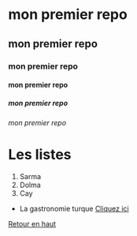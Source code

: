 <a name="top"></a>
# mon premier repo
## mon premier repo
### mon premier repo
#### mon premier repo
##### mon premier repo
###### mon premier repo

# Les listes
1. Sarma
1. Dolma
1. Cay

* La gastronomie turque [Cliquez ici](https://www.nefisyemektarifleri.com/) 

<a name="ancre">[Retour en haut](#top)
